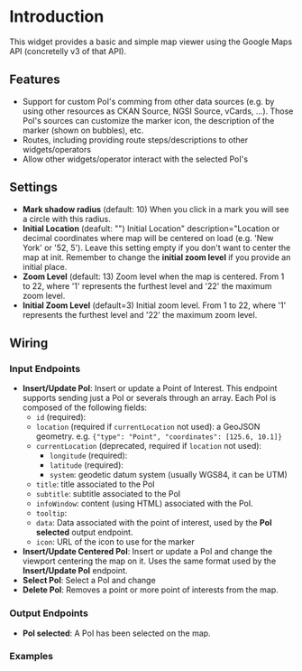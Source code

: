 # Introduction

This widget provides a basic and simple map viewer using the Google Maps API
(concretelly v3 of that API).

## Features

* Support for custom PoI's comming from other data sources (e.g. by using other
  resources as CKAN Source, NGSI Source, vCards, ...). Those PoI's sources can
  customize the marker icon, the description of the marker (shown on bubbles),
  etc.
* Routes, including providing route steps/descriptions to other
  widgets/operators
* Allow other widgets/operator interact with the selected PoI's

## Settings

- **Mark shadow radius** (default: 10) When you click in a mark you will see a
  circle with this radius.
- **Initial Location** (deafult: "") Initial Location" description="Location or
  decimal coordinates where map will be centered on load (e.g. 'New York' or
  '52, 5'). Leave this setting empty if you don't want to center the map at
  init. Remember to change the **initial zoom level** if you provide an initial
  place.
- **Zoom Level** (default: 13) Zoom level when the map is centered. From 1 to
  22, where '1' represents the furthest level and '22' the maximum zoom level.
- **Initial Zoom Level** (default=3) Initial zoom level. From 1 to 22, where '1'
  represents the furthest level and '22' the maximum zoom level.

## Wiring

### Input Endpoints

- **Insert/Update PoI**: Insert or update a Point of Interest. This endpoint
  supports sending just a PoI or severals through an array. Each PoI is composed
  of the following fields:
    - `id` (required):
    - `location` (required if `currentLocation` not used): a GeoJSON geometry.
      e.g. `{"type": "Point", "coordinates": [125.6, 10.1]}`
    - `currentLocation` (deprecated, required if `location` not used):
        - `longitude` (required):
		- `latitude` (required):
        - `system`: geodetic datum system (usually WGS84, it can be UTM)
    - `title`: title associated to the PoI
    - `subtitle`: subtitle associated to the PoI
    - `infoWindow`: content (using HTML) associated with the PoI.
    - `tooltip`: 
    - `data`: Data associated with the point of interest, used by the **PoI
      selected** output endpoint.
    - `icon`: URL of the icon to use for the marker
- **Insert/Update Centered PoI**: Insert or update a PoI and change the viewport
  centering the map on it. Uses the same format used by the **Insert/Update PoI**
  endpoint.
- **Select PoI**: Select a PoI and change
- **Delete PoI**: Removes a point or more point of interests from the map.

### Output Endpoints

- **PoI selected**: A PoI has been selected on the map.

### Examples

